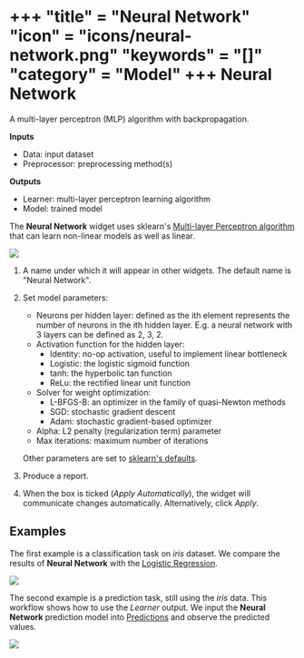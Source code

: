 +++
"title" = "Neural Network"
"icon" = "icons/neural-network.png"
"keywords" = "[]"
"category" = "Model"
+++
Neural Network
==============

A multi-layer perceptron (MLP) algorithm with backpropagation.

**Inputs**

- Data: input dataset
- Preprocessor: preprocessing method(s)

**Outputs**

- Learner: multi-layer perceptron learning algorithm
- Model: trained model

The **Neural Network** widget uses sklearn's [Multi-layer Perceptron algorithm](http://scikit-learn.org/stable/modules/neural_networks_supervised.html) that can learn non-linear models as well as linear.

![](/images/NeuralNetwork-stamped.png)

1. A name under which it will appear in other widgets. The default name is "Neural Network".
2. Set model parameters:
   - Neurons per hidden layer: defined as the ith element represents the number of neurons in the ith hidden layer. E.g. a neural network with 3 layers can be defined as 2, 3, 2.
   - Activation function for the hidden layer:
      - Identity: no-op activation, useful to implement linear bottleneck
      - Logistic: the logistic sigmoid function
      - tanh: the hyperbolic tan function
      - ReLu: the rectified linear unit function
   - Solver for weight optimization:
      - L-BFGS-B: an optimizer in the family of quasi-Newton methods
      - SGD: stochastic gradient descent
      - Adam: stochastic gradient-based optimizer
   - Alpha: L2 penalty (regularization term) parameter
   - Max iterations: maximum number of iterations

   Other parameters are set to [sklearn's defaults](http://scikit-learn.org/stable/modules/generated/sklearn.neural_network.MLPClassifier.html).
3. Produce a report.
4. When the box is ticked (*Apply Automatically*), the widget will communicate changes automatically. Alternatively, click *Apply*.

Examples
--------

The first example is a classification task on *iris* dataset. We compare the results of **Neural Network** with the [Logistic Regression](../model/logisticregression.md).

![](/images/NN-Example-Test.png)

The second example is a prediction task, still using the *iris* data. This workflow shows how to use the *Learner* output. We input the **Neural Network** prediction model into [Predictions](../evaluation/predictions.md) and observe the predicted values.

![](/images/NN-Example-Predict.png)
